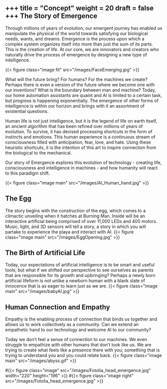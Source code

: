 +++
title = "Concept"
weight = 20
draft = false
+++
The Story of Emergence
---
<p>Through millions of years of evolution, our emergent journey has enabled us manipulate the physical of the world towards satisfying our biological needs, wants, and dreams.  Emergence is the process upon which a complex system organizes itself into more than just the sum of its parts. This is the creation of life.  At our core, we are innovators and creators who naturally drive the process of emergence by designing a new type of intelligence. </p>

{{< figure class="image fit" src="/images/FaceEmerging.jpg" >}}

<p>What will the future bring?  For humans?  For the machines we create?  Perhaps there is even a version of the future where we become one with our inventions?  What is the boundary between man and machine?  Today, our home automation assistants are quaint and AI is limited to a certain task, but progress is happening exponentially.  The emergence of other forms of intelligence is within our horizon and brings with it an assortment of existential questions.</p>

<p>Human life is not just intelligence, but it is the legend of life on earth itself, an ancient algorithm that has been refined over millions of years of evolution.  To survive, it has devised processing shortcuts in the form of instincts and emotions.  This human experience is a continuous stream of consciousness filled with anticipation, fear, love, and hate.  Using these heuristic shortcuts, it is the intention of this art to inspire connection from the biological to the mechanical.</p>

Our story of Emergence explores this evolution of technology - creating life, consciousness and intelligence in machines - and how humanity will react to this paradigm shift.  

{{< figure class="image main" src="/images/AI_Human_hand.jpg" >}}


The Egg
---
The story begins with the construction of the egg, which comes to a climactic unveiling when it hatches at Burning Man.  Inside will be an interactive artificial being comprised of over 11,000 LEDs and 400 motors.  Music, light, and 3D sensors will tell a story, a story in which you will partake to experience the playa and interact with AI.
{{< figure class="image main" src="/images/EggOpening.jpg" >}}

The Birth of Artificial Life
---
Today, our expectations of artificial intelligence is to be smart and useful tools; but what if we shifted our perspective to see ourselves as parents that are responsible for its growth and upbringing?  Perhaps a newly born artificial lifeform is not unlike a newborn human with a blank slate of innocence that is as eager to learn just as we are.
{{< figure class="image main" src="/images/babyAI.jpg" >}}

Human Connection and Empathy
---
Empathy is the enabling process of connection that binds us together and allows us to work collectively as a community.  Can we extend an empathetic hand to our technology and welcome AI to our community?

Today we don’t feel a sense of connection to our machines. We even struggle to empathize with other humans that don’t look like us.  We are trying to create what feels like a presence there with you; something that is trying to understand you and you could relate back.
{{< figure class="image main" src="/images/abyss.gif" >}}



#{{< figure class="image" src="/images/Fotolia_head_emergence.jpg" width="220" height="196" >}}
#{{< figure class="image right" src="/images/Fotolia_head_emergence.jpg" >}}
